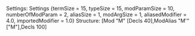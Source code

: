 Settings:
Settings {termSize = 15, typeSize = 15, modParamSize = 10, numberOfModParam = 2, aliasSize = 1, modArgSize = 1, aliasedModifier = 4.0, importedModifier = 1.0}
Structure:
[Mod "M" [Decls 40],ModAlias "M'" ["M"],Decls 100]
